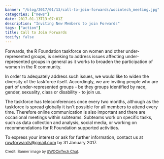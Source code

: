 ```yaml
---
banner: "/blog/2017/01/13/call-to-join-forwards/wocintech_meeting.jpg"
categories: ["news"]
date: 2017-01-13T13:07:01Z
description: "Inviting New Members to join Forwards"
tags: ["action"]
title: Call to Join Forwards
tocify: false
---
```


Forwards, the R Foundation taskforce on women and other under-represented 
groups, is seeking to address issues affecting under-represented groups
in general as it works to broaden the participation of women in the R 
community.

In order to adequately address such issues, we would like to widen the 
diversity of the taskforce itself. Accordingly, we are inviting people who are part of under-represented groups - be they groups identified by race, gender, sexuality, class or disability - to join us.

The taskforce has teleconferences once every two months, although as the 
taskforce is spread globally it isn't possible for all members to attend 
every time. Therefore online communication is also important and there are 
occasional meetings within subteams. Subteams work on specific tasks, such 
as data collection and analysis, social media, or working on recommendations
for R Foundation supported activities.

To express your interest or ask for further information, contact us at 
<rowforwards@gmail.com> by 31 January 2017.

<small>Credit: Banner image by [#WOCinTech Chat](www.wocintechchat.com/blog/wocintechphotos).</small>